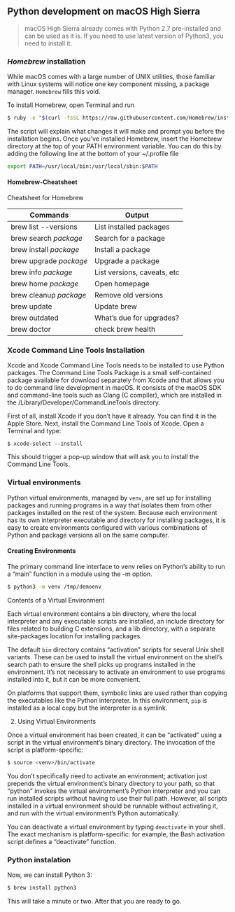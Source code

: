 ## Python development on macOS High Sierra


> macOS High Sierra already comes with Python 2.7 pre-installed and can be used as it is. If you need to use latest version of Python3, you need to install it.

###  _Homebrew_ installation

While macOS comes with a large number of UNIX utilities, those familiar with Linux systems will notice one key component missing, a package manager. `Homebrew` fills this void.

To install Homebrew, open Terminal and run 

```bash
$ ruby -e "$(curl -fsSL https://raw.githubusercontent.com/Homebrew/install/master/install)"
```

The script will explain what changes it will make and prompt you before the installation begins. Once you’ve installed Homebrew, insert the Homebrew directory at the top of your PATH environment variable. You can do this by adding the following line at the bottom of your ~/.profile file
```bash
export PATH=/usr/local/bin:/usr/local/sbin:$PATH
```

#### Homebrew-Cheatsheet
Cheatsheet for Homebrew

| Commands                  | Output |
| -----------               | ----------- |
| brew list --versions 	    | List installed packages|
| brew search _package_     | Search for a package|
| brew install _package_    | Install a package |
| brew upgrade _package_	| Upgrade a package|
| brew info _package_	    | List versions, caveats, etc|
| brew home _package_	    | Open homepage|
| brew cleanup _package_	| Remove old versions|
| brew update	            | Update brew |
| brew outdated	            | What’s due for upgrades?|
| brew doctor               | check brew health|

### Xcode Command Line Tools Installation

Xcode and Xcode Command Line Tools needs to be installed to use Python packages. The Command Line Tools Package is a small self-contained package available for download 
separately from Xcode and that allows you to do command line development in macOS. It consists of the macOS SDK and command-line tools such as Clang (C compiler), which are installed in the /Library/Developer/CommandLineTools directory.

First of all, install Xcode if you don’t have it already. You can find it in the Apple Store. Next, install the Command Line Tools of Xcode. Open a Terminal and type:
```
$ xcode-select --install
```
This should trigger a pop-up window that will ask you to install the Command Line Tools.

### Virtual environments

Python virtual environments, managed by `venv`, are set up for installing packages and running programs in a way that isolates them from other packages installed on the rest of the system. Because each environment has its own interpreter executable and directory for installing packages, it is easy to create environments configured with various combinations of Python and package versions all on the same computer.

#### Creating Environments

The primary command line interface to venv relies on Python’s ability to run a “main” function in a module using the -m option.
```bash
$ python3 -m venv /tmp/demoenv
```
Contents of a Virtual Environment

Each virtual environment contains a bin directory, where the local interpreter and any executable scripts are installed, an include directory for files related to building C extensions, and a lib directory, with a separate site-packages location for installing packages.

The default `bin` directory contains “activation” scripts for several Unix shell variants. These can be used to install the virtual environment on the shell’s search path to ensure the shell picks up programs installed in the environment. It’s not necessary to activate an environment to use programs installed into it, but it can be more convenient.

On platforms that support them, symbolic links are used rather than copying the executables like the Python interpreter. In this environment, `pip` is installed as a local copy but the interpreter is a symlink.

2. Using Virtual Environments

Once a virtual environment has been created, it can be “activated” using a script in the virtual environment’s binary directory. The invocation of the script is platform-specific:


```bash
$ source <venv>/bin/activate
```
 
You don’t specifically need to activate an environment; activation just prepends the virtual environment’s binary directory to your path, so that “python” invokes the virtual environment’s Python interpreter and you can run installed scripts without having to use their full path. However, all scripts installed in a virtual environment should be runnable without activating it, and run with the virtual environment’s Python automatically.

You can deactivate a virtual environment by typing `deactivate` in your shell. The exact mechanism is platform-specific: for example, the Bash activation script defines a “deactivate” function.

### Python instalation

Now, we can install Python 3:

```bash
$ brew install python3
```
This will take a minute or two. After that you are ready to go.




